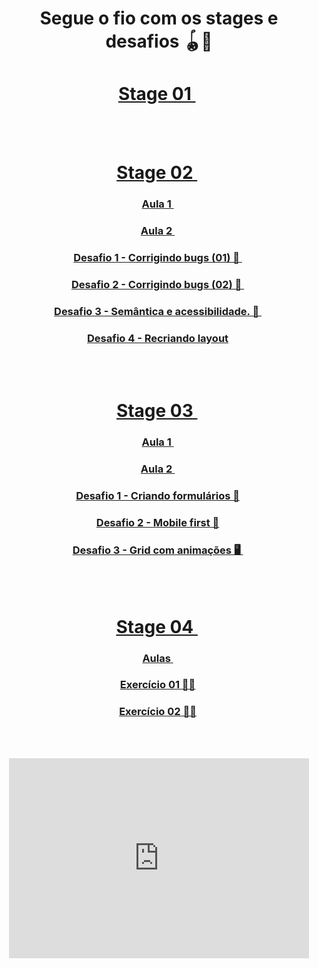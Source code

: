 <div align="center">
  
  # Segue o fio com os stages e desafios 🪀🎨
  
  # <a href="https://github.com/renyzeraa/explorer-rocketseat/tree/master/Stage%201"> Stage 01 </a>&nbsp;
  </br></br>
  # <a href="https://github.com/renyzeraa/explorer-rocketseat/tree/master/Stage%202"> Stage 02 </a>&nbsp;
  ### <a href="https://github.com/renyzeraa/explorer-rocketseat/tree/master/Stage%202/aula1"> Aula 1 </a>&nbsp;
  ### <a href="https://github.com/renyzeraa/explorer-rocketseat/tree/master/Stage%202/aula2"> Aula 2 </a>&nbsp;
  ### <a href="https://github.com/renyzeraa/explorer-rocketseat/tree/master/Stage%202/desafio1"> Desafio 1 - Corrigindo bugs (01) 👀 </a>&nbsp; 
  ### <a href="https://github.com/renyzeraa/explorer-rocketseat/tree/master/Stage%202/desafio2"> Desafio 2 - Corrigindo bugs (02) 👀 </a>&nbsp;
  ### <a href="https://github.com/renyzeraa/explorer-rocketseat/tree/master/Stage%202/desafio3"> Desafio 3 - Semântica e acessibilidade. 💜 </a>&nbsp; 
  ### <a href="https://github.com/renyzeraa/explorer-rocketseat/tree/master/Stage%202/desafio4"> Desafio 4 - Recriando layout</a>&nbsp;
  </br></br>
  # <a href="https://github.com/renyzeraa/explorer-rocketseat/tree/master/Stage%203"> Stage 03 </a>&nbsp;
  ### <a href="https://github.com/renyzeraa/explorer-rocketseat/tree/master/Stage%203/aula1"> Aula 1 </a>&nbsp;
  ### <a href="https://github.com/renyzeraa/explorer-rocketseat/tree/master/Stage%203/aula3"> Aula 2 </a>&nbsp;
  ### <a href="https://github.com/renyzeraa/explorer-rocketseat/tree/master/Stage%203/desafio1"> Desafio 1 - Criando formulários 📲</a>&nbsp; 
  ### <a href="https://github.com/renyzeraa/explorer-rocketseat/tree/master/Stage%203/desafio2"> Desafio 2 - Mobile first 📱</a>&nbsp;
  ### <a href="https://github.com/renyzeraa/explorer-rocketseat/tree/master/Stage%203/desafio3"> Desafio 3 - Grid com animações 🖥 </a>&nbsp; 
</br></br>
# <a href="https://github.com/renyzeraa/explorer-rocketseat/tree/master/Stage%204"> Stage 04 </a>&nbsp;
### <a href="https://github.com/renyzeraa/explorer-rocketseat/tree/master/Stage%204/aulas"> Aulas </a>&nbsp;
### <a href="https://github.com/renyzeraa/explorer-rocketseat/tree/master/Stage%204/desafio1"> Exercício 01 ✍🏽</a>&nbsp;
### <a href="https://github.com/renyzeraa/explorer-rocketseat/tree/master/Stage%204/desafio2"> Exercício 02 ✍🏽</a>&nbsp; 
</br></br>
<div style="width:480px"><iframe allow="fullscreen" frameBorder="0" height="320" src="https://giphy.com/embed/u2wg2uXJbHzkXkPphr/video" width="480"></iframe></div>
</div>

